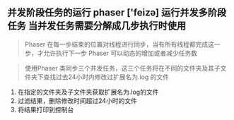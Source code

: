 ## 并发阶段任务的运行 phaser ['feizə] 运行并发多阶段任务 当并发任务需要分解成几步执行时使用

> Phaser 在每一步结束的位置对线程进行同步，当有所有线程都完成这一步，才允许执行下一步
> Phaser 可以动态的增加或者减少任务数

> 使用Phaser 类同步三个并发任务，这三个任务将在不同的文件夹及其子文件夹下查找过去24小时内修改过扩展名为.log 的文件

1. 在指定的文件夹及子文件夹获取扩展名为.log的文件
2. 过滤结果，删除修改时间超过24小时的文件
3. 将结果打印到控制台



